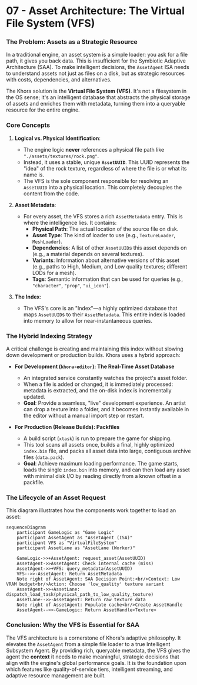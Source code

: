 # 07 - Asset Architecture: The Virtual File System (VFS)

### The Problem: Assets as a Strategic Resource

In a traditional engine, an asset system is a simple loader: you ask for a file path, it gives you back data. This is insufficient for the Symbiotic Adaptive Architecture (SAA). To make intelligent decisions, the `AssetAgent` ISA needs to understand assets not just as files on a disk, but as strategic resources with costs, dependencies, and alternatives.

The Khora solution is the **Virtual File System (VFS)**. It's not a filesystem in the OS sense; it's an intelligent database that abstracts the physical storage of assets and enriches them with metadata, turning them into a queryable resource for the entire engine.

### Core Concepts

1.  **Logical vs. Physical Identification**:
    *   The engine logic **never** references a physical file path like `"./assets/textures/rock.png"`.
    *   Instead, it uses a stable, unique **`AssetUUID`**. This UUID represents the "idea" of the rock texture, regardless of where the file is or what its name is.
    *   The VFS is the sole component responsible for resolving an `AssetUUID` into a physical location. This completely decouples the content from the code.

2.  **Asset Metadata**:
    *   For every asset, the VFS stores a rich `AssetMetadata` entry. This is where the intelligence lies. It contains:
        *   **Physical Path**: The actual location of the source file on disk.
        *   **Asset Type**: The kind of loader to use (e.g., `TextureLoader`, `MeshLoader`).
        *   **Dependencies**: A list of other `AssetUUID`s this asset depends on (e.g., a material depends on several textures).
        *   **Variants**: Information about alternative versions of this asset (e.g., paths to High, Medium, and Low quality textures; different LODs for a mesh).
        *   **Tags**: Semantic information that can be used for queries (e.g., `"character"`, `"prop"`, `"ui_icon"`).

3.  **The Index**:
    *   The VFS's core is an "Index"—a highly optimized database that maps `AssetUUID`s to their `AssetMetadata`. This entire index is loaded into memory to allow for near-instantaneous queries.

### The Hybrid Indexing Strategy

A critical challenge is creating and maintaining this index without slowing down development or production builds. Khora uses a hybrid approach:

*   **For Development (`khora-editor`): The Real-Time Asset Database**
    *   An integrated service constantly watches the project's asset folder.
    *   When a file is added or changed, it is immediately processed: metadata is extracted, and the on-disk index is incrementally updated.
    *   **Goal**: Provide a seamless, "live" development experience. An artist can drop a texture into a folder, and it becomes instantly available in the editor without a manual import step or restart.

*   **For Production (Release Builds): Packfiles**
    *   A build script (`xtask`) is run to prepare the game for shipping.
    *   This tool scans all assets once, builds a final, highly optimized `index.bin` file, and packs all asset data into large, contiguous archive files (`data.pack`).
    *   **Goal**: Achieve maximum loading performance. The game starts, loads the single `index.bin` into memory, and can then load any asset with minimal disk I/O by reading directly from a known offset in a packfile.

### The Lifecycle of an Asset Request

This diagram illustrates how the components work together to load an asset:

```mermaid
sequenceDiagram
    participant GameLogic as "Game Logic"
    participant AssetAgent as "AssetAgent (ISA)"
    participant VFS as "VirtualFileSystem"
    participant AssetLane as "AssetLane (Worker)"

    GameLogic->>+AssetAgent: request_asset(AssetUUID)
    AssetAgent->>AssetAgent: Check internal cache (miss)
    AssetAgent->>+VFS: query_metadata(AssetUUID)
    VFS-->>-AssetAgent: Return AssetMetadata
    Note right of AssetAgent: SAA Decision Point:<br/>Context: Low VRAM budget<br/>Action: Choose 'low_quality' texture variant
    AssetAgent->>+AssetLane: dispatch_load_task(physical_path_to_low_quality_texture)
    AssetLane-->>-AssetAgent: Return raw texture data
    Note right of AssetAgent: Populate cache<br/>Create AssetHandle
    AssetAgent-->>-GameLogic: Return AssetHandle<Texture>
```

### Conclusion: Why the VFS is Essential for SAA

The VFS architecture is a cornerstone of Khora's adaptive philosophy. It elevates the `AssetAgent` from a simple file loader to a true Intelligent Subsystem Agent. By providing rich, queryable metadata, the VFS gives the agent the **context** it needs to make meaningful, strategic decisions that align with the engine's global performance goals. It is the foundation upon which features like quality-of-service tiers, intelligent streaming, and adaptive resource management are built.